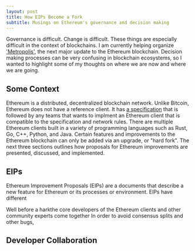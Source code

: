 ```yaml
---
layout: post
title: How EIPs Become a Fork
subtitle: Musings on Ethereum's governance and decision making
---
```


Governance is difficult. Change is difficult. These things are especially difficult in the context of blockchains. I am currently helping organize ['Metropolis'](https://www.ethnews.com/ethereums-vitalik-buterin-gives-keynote-on-metropolis), the next major update to the Ethereum blockchain. Decision making processes can be very confusing in blockchain ecosystems, so I wanted to highlight some of my thoughts on where we are now and where we are going.

## Some Context

Ethereum is a distributed, decentralized blockchain network. Unlike Bitcoin, Ethereum does not have a reference client. It has [a specification](https://github.com/ethereum/yellowpaper) that is followed by any teams that wants to implment an Ethereum client that is compatible to the specification and network rules. There are multiple Ethereum clients built in a variety of programming languages such as Rust, Go, C++, Python, and Java. Certain features and improvements to the Ethereum blockchain can only be added via an upgrade, or "hard fork". The next three sections outlines how proposals for Ethereum improvements are presented, discussed, and implemented.

## EIPs

Ethereum Improvement Proposals (EIPs) are a documents that describe a new feature for Ethereum or its processes or environment. EIPs have different 


Well before a harkthe core developers of the Ethereum clients and other community experts come together  In order to avoid consensus splits and other bugs, 


## Developer Collaboration